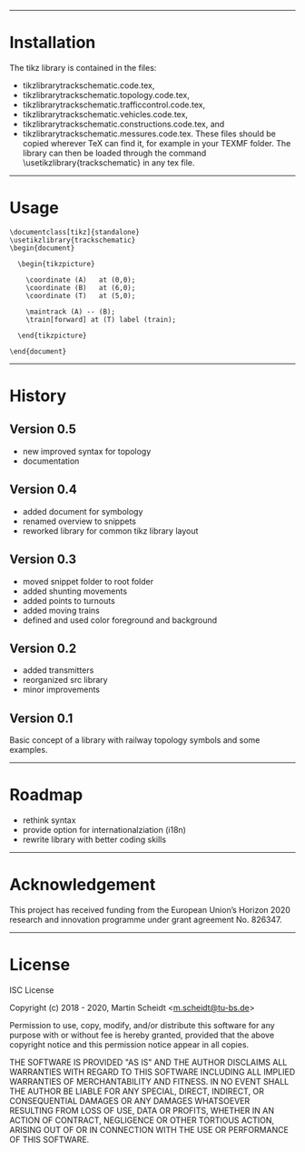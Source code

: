 ------------

# Installation

The tikz library is contained in the files:
* tikzlibrarytrackschematic.code.tex,
* tikzlibrarytrackschematic.topology.code.tex,
* tikzlibrarytrackschematic.trafficcontrol.code.tex,
* tikzlibrarytrackschematic.vehicles.code.tex,
* tikzlibrarytrackschematic.constructions.code.tex, and
* tikzlibrarytrackschematic.messures.code.tex.
These files should be copied wherever TeX can find it, for example in your TEXMF folder. The library can then be loaded through the command \usetikzlibrary{trackschematic} in any tex file.

------------

# Usage

```TeX
\documentclass[tikz]{standalone}
\usetikzlibrary{trackschematic}
\begin{document}

  \begin{tikzpicture}

    \coordinate (A)   at (0,0);
    \coordinate (B)   at (6,0);
    \coordinate (T)   at (5,0);

    \maintrack (A) -- (B);
    \train[forward] at (T) label (train);

  \end{tikzpicture}

\end{document}
```

------------

# History

## Version 0.5
  
  * new improved syntax for topology
  * documentation

## Version 0.4

  * added document for symbology
  * renamed overview to snippets
  * reworked library for common tikz library layout

## Version 0.3

  * moved snippet folder to root folder
  * added shunting movements
  * added points to turnouts
  * added moving trains
  * defined and used color foreground and background


## Version 0.2

  * added transmitters
  * reorganized src library
  * minor improvements

## Version 0.1

  Basic concept of a library with railway topology symbols and some examples.

------------

# Roadmap

  * rethink syntax
  * provide option for internationalziation (i18n)
  * rewrite library with better coding skills

------------

# Acknowledgement

  This project has received funding from the European Union’s Horizon 2020 research and innovation programme under grant agreement No. 826347.

------------

# License
  
  ISC License

  Copyright (c) 2018 - 2020, Martin Scheidt \<m.scheidt@tu-bs.de\>

  Permission to use, copy, modify, and/or distribute this software for any purpose with or without fee is hereby granted, provided that the above copyright notice and this permission notice appear in all copies.

  THE SOFTWARE IS PROVIDED "AS IS" AND THE AUTHOR DISCLAIMS ALL WARRANTIES WITH REGARD TO THIS SOFTWARE INCLUDING ALL IMPLIED WARRANTIES OF MERCHANTABILITY AND FITNESS. IN NO EVENT SHALL THE AUTHOR BE LIABLE FOR ANY SPECIAL, DIRECT, INDIRECT, OR CONSEQUENTIAL DAMAGES OR ANY DAMAGES WHATSOEVER RESULTING FROM LOSS OF USE, DATA OR PROFITS, WHETHER IN AN ACTION OF CONTRACT, NEGLIGENCE OR OTHER TORTIOUS ACTION, ARISING OUT OF OR IN CONNECTION WITH THE USE OR PERFORMANCE OF THIS SOFTWARE.